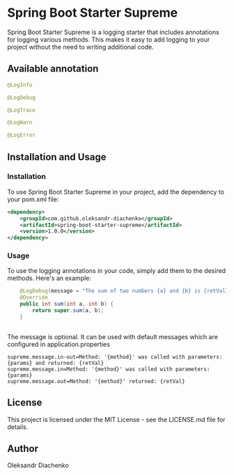 # **Spring Boot Starter Supreme**

Spring Boot Starter Supreme is a logging starter that includes annotations for logging various methods.
This makes it easy to add logging to your project without the need to writing additional code.

## **Available annotation**

```java
@LogInfo

@LogDebug

@LogTrace

@LogWarn

@LogError
```

## **Installation and Usage**

### **Installation**

To use Spring Boot Starter Supreme in your project, add the dependency to your pom.xml file:

```xml
<dependency>
    <groupId>com.github.oleksandr-diachenko</groupId>
    <artifactId>spring-boot-starter-supreme</artifactId>
    <version>1.0.0</version>
</dependency>
```

### **Usage**

To use the logging annotations in your code, simply add them to the desired methods. Here's an example:

```java
    @LogDebug(message = "The sum of two numbers {a} and {b} is {retVal}")
    @Override
    public int sum(int a, int b) {
        return super.sum(a, b);
    }
    
```

The message is optional. It can be used with default messages which are configured in application.properties
```text
supreme.message.in-out=Method: '{method}' was called with parameters: {params} and returned: {retVal}
supreme.message.in=Method: '{method}' was called with parameters: {params}
supreme.message.out=Method: '{method}' returned: {retVal}
```

## **License**

This project is licensed under the MIT License - see the LICENSE.md file for details.

## **Author**

Oleksandr Diachenko